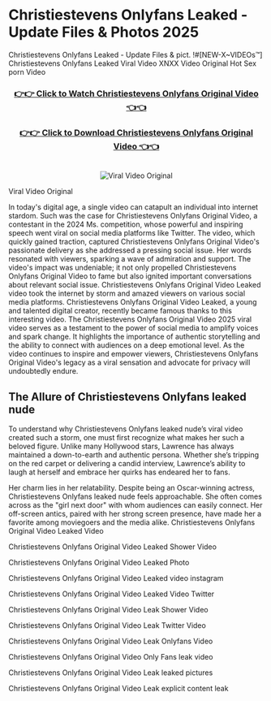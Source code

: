 # Christiestevens Onlyfans Leaked - Update Files & Photos 2025

Christiestevens Onlyfans Leaked - Update Files & pict. !#[NEW-X~VIDEOs™] Christiestevens Onlyfans Leaked Viral Video XNXX Video Original Hot Sex porn Video
<br>
<div align="center">
<h3><a href="https://links2leaks.com/christiestevens" rel="nofollow">👉👉 Click to Watch Christiestevens Onlyfans Original Video 👈👈</a></h3>
<h3><a href="https://links2leaks.com/christiestevens" rel="nofollow">👉👉 Click to Download Christiestevens Onlyfans Original Video 👈👈</a></h3>
<br>
<a href="https://links2leaks.com/christiestevens" rel="nofollow"><img src="https://i.ibb.co/Gkj2r4b/banner.png" alt="Viral Video Original" style="max-width: 100%; display: inline-block;" data-target="animated-image.originalImage"></a>
</div>

Viral Video Original

In today's digital age, a single video can catapult an individual into internet stardom. Such was the case for Christiestevens Onlyfans Original Video, a contestant in the 2024 Ms. competition, whose powerful and inspiring speech went viral on social media platforms like Twitter.
The video, which quickly gained traction, captured Christiestevens Onlyfans Original Video's passionate delivery as she addressed a pressing social issue. Her words resonated with viewers, sparking a wave of admiration and support. The video's impact was undeniable; it not only propelled Christiestevens Onlyfans Original Video to fame but also ignited important conversations about relevant social issue.
Christiestevens Onlyfans Original Video Leaked video took the internet by storm and amazed viewers on various social media platforms. Christiestevens Onlyfans Original Video Leaked, a young and talented digital creator, recently became famous thanks to this interesting video.
The Christiestevens Onlyfans Original Video 2025 viral video serves as a testament to the power of social media to amplify voices and spark change. It highlights the importance of authentic storytelling and the ability to connect with audiences on a deep emotional level. As the video continues to inspire and empower viewers, Christiestevens Onlyfans Original Video's legacy as a viral sensation and advocate for privacy will undoubtedly endure.

<h2>The Allure of Christiestevens Onlyfans leaked nude</h2>


To understand why Christiestevens Onlyfans leaked nude’s viral video created such a storm, one must first recognize what makes her such a beloved figure. Unlike many Hollywood stars, Lawrence has always maintained a down-to-earth and authentic persona. Whether she’s tripping on the red carpet or delivering a candid interview, Lawrence’s ability to laugh at herself and embrace her quirks has endeared her to fans.

Her charm lies in her relatability. Despite being an Oscar-winning actress, Christiestevens Onlyfans leaked nude feels approachable. She often comes across as the "girl next door" with whom audiences can easily connect. Her off-screen antics, paired with her strong screen presence, have made her a favorite among moviegoers and the media alike.
Christiestevens Onlyfans Original Video Leaked Video

Christiestevens Onlyfans Original Video Leaked Shower Video

Christiestevens Onlyfans Original Video Leaked Photo

Christiestevens Onlyfans Original Video Leaked video instagram

Christiestevens Onlyfans Original Video Leaked Video Twitter

Christiestevens Onlyfans Original Video Leak Shower Video

Christiestevens Onlyfans Original Video Leak Twitter Video

Christiestevens Onlyfans Original Video Leak Onlyfans Video

Christiestevens Onlyfans Original Video Only Fans leak video

Christiestevens Onlyfans Original Video Leak leaked pictures

Christiestevens Onlyfans Original Video Leak explicit content leak